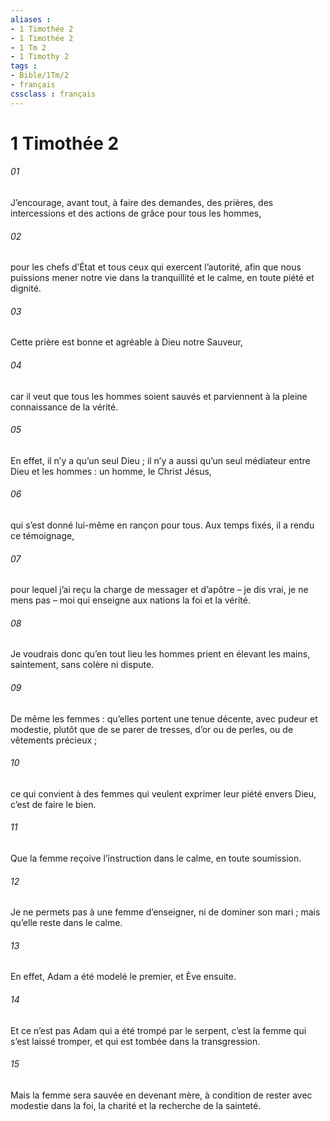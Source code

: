 ```yaml
---
aliases : 
- 1 Timothée 2
- 1 Timothée 2
- 1 Tm 2
- 1 Timothy 2
tags : 
- Bible/1Tm/2
- français
cssclass : français
---
```


# 1 Timothée 2

###### 01
J’encourage, avant tout, à faire des demandes, des prières, des intercessions et des actions de grâce pour tous les hommes,
###### 02
pour les chefs d’État et tous ceux qui exercent l’autorité, afin que nous puissions mener notre vie dans la tranquillité et le calme, en toute piété et dignité.
###### 03
Cette prière est bonne et agréable à Dieu notre Sauveur,
###### 04
car il veut que tous les hommes soient sauvés et parviennent à la pleine connaissance de la vérité.
###### 05
En effet, il n’y a qu’un seul Dieu ;
il n’y a aussi qu’un seul médiateur entre Dieu et les hommes :
un homme, le Christ Jésus,
###### 06
qui s’est donné lui-même en rançon pour tous.
Aux temps fixés, il a rendu ce témoignage,
###### 07
pour lequel j’ai reçu la charge de messager et d’apôtre – je dis vrai, je ne mens pas – moi qui enseigne aux nations la foi et la vérité.
###### 08
Je voudrais donc qu’en tout lieu les hommes prient en élevant les mains, saintement, sans colère ni dispute.
###### 09
De même les femmes : qu’elles portent une tenue décente, avec pudeur et modestie, plutôt que de se parer de tresses, d’or ou de perles, ou de vêtements précieux ;
###### 10
ce qui convient à des femmes qui veulent exprimer leur piété envers Dieu, c’est de faire le bien.
###### 11
Que la femme reçoive l’instruction dans le calme, en toute soumission.
###### 12
Je ne permets pas à une femme d’enseigner, ni de dominer son mari ; mais qu’elle reste dans le calme.
###### 13
En effet, Adam a été modelé le premier, et Ève ensuite.
###### 14
Et ce n’est pas Adam qui a été trompé par le serpent, c’est la femme qui s’est laissé tromper, et qui est tombée dans la transgression.
###### 15
Mais la femme sera sauvée en devenant mère, à condition de rester avec modestie dans la foi, la charité et la recherche de la sainteté.
